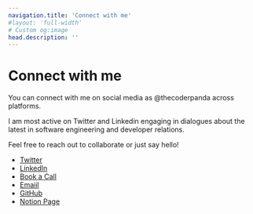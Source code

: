 ```yaml
---
navigation.title: 'Connect with me'
#layout: 'full-width'
# Custom og:image
head.description: ''
---
```


# Connect with me

You can connect with me on social media as @thecoderpanda across platforms. 

I am most active on Twitter and Linkedin engaging in dialogues about the latest in software engineering and developer relations. 

Feel free to reach out to collaborate or just say hello!

- [Twitter](https://twitter.com/thecoderpanda)
- [LinkedIn](https://linkedin.com/in/thecoderpanda)
- [Book a Call](https://cal.com/thecoderpanda/30min)
- [Emaiil](mailto:shantanu@thecoderpanda.com)
- [GitHub](https://github.com/thecoderpanda)
- [Notion Page](https://thecoderpanda.notion.site/Writing-Space-5200da711fec4640a470f695cc8531b6?pvs=4)


